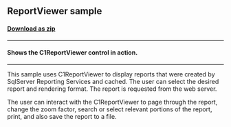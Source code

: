 ## ReportViewer sample
#### [Download as zip](https://grapecity.github.io/DownGit/#/home?url=https://github.com/GrapeCity/ComponentOne-WPF-Samples/tree/master/NET_4.6.2/C1.WPF.ReportViewer/CS/ReportViewer)
____
#### Shows the C1ReportViewer control in action.
____
This sample uses C1ReportViewer to display reports that were created by SqlServer
Reporting Services and cached. The user can select the desired report and rendering 
format. The report is requested from the web server.

The user can interact with the C1ReportViewer to page through the report, change
the zoom factor, search or select relevant portions of the report, print, and
also save the report to a file.

